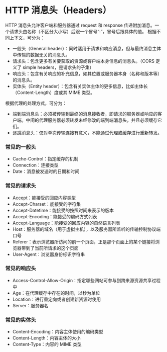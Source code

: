 # HTTP 消息头（Headers）
HTTP 消息头允许客户端和服务器通过 request 和 response 传递附加消息。一个请求头由名称（不区分大小写）后跟一个冒号“:”，冒号后跟具体的值。
根据不同上下文，可分为：
+ 一般头（General header）：同时适用于请求和响应消息，但与最终消息主体中传输的数据无关的消息头。
+ 请求头：包含更多有关要获取的资源或客户端本身信息的消息头。（CORS 定义了 simple headers，是请求头的子集）
+ 响应头：包含有关响应的补充信息，如其位置或服务器本身（名称和版本等）的消息头。
+ 实体头（Entity header）：包含有关实体主体的更多信息，比如主体长（Content-Length）度或其 MIME 类型。

根据代理的处理方式，可分为：
+ 端到端消息头：必须被传输到最终的消息接收者，即请求的服务器或响应的客户端。中间的代理服务器必须转发未经修改的端到端消息头，并且必须缓存它们。
+ 逐跳消息头：仅对单次传输连接有意义，不能通过代理或缓存进行重新转发。

### 常见的一般头
+ Cache-Control：指定缓存的机制
+ Connection：连接类型
+ Date：消息被发送时的日期和时间
### 常见的请求头
+ Accept：能接受的回应内容类型
+ Accept-Charset：能接受的字符集
+ Accept-Datetime：能接受的按照时间来表示的版本
+ Accept-Encoding：能接受的编码方式列表
+ Accept-Language：能接受的回应内容的自然语言列表
+ Host：服务器的域名（用于虚拟主机），以及服务器所监听的传输控制协议端口号
+ Referer：表示浏览器所访问的前一个页面，正是那个页面上的某个链接将浏览器带到了当前所请求的这个页面
+ User-Agent：浏览器身份标识字符串
### 常见的响应头
+ Access-Control-Allow-Origin：指定哪些网站可参与到跨来源资源共享过程中
+ Age：在代理缓存中存在的时间，以秒为单位
+ Location：进行重定向或者创建新资源时使用
+ Server：服务器名
### 常见的实体头
+ Content-Encoding：内容主体使用的编码类型
+ Content-Length：内容主体的大小
+ Content-Type：内容的 MIME 类型
